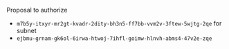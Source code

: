 Proposal to authorize
- `m7b5y-itxyr-mr2gt-kvadr-2dity-bh3n5-ff7bb-vvm2v-3ftew-5wjtg-2qe`
for subnet
- `ejbmu-grnam-gk6ol-6irwa-htwoj-7ihfl-goimw-hlnvh-abms4-47v2e-zqe`